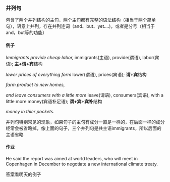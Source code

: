 ### 并列句

包含了两个并列结构的主句，两个主句都有完整的语法结构（相当于两个简单句），语意上并列，存在并列连词（and、but、yet....)，或者是分号（相当于and，but等的功能）

#### 例子

*Immigrants provide cheap labor,*		immigrants(主语), provide(谓语), labor(宾语); **主+谓+宾**结构

*lower prices of everything form*		lower(谓语), prices(宾语); **谓+宾**结构

*farm product to new homes,*

*and leave consumers with a little more*		leave(谓语), consumers(宾语), with a little more money(宾语补足语); **谓+宾+宾补**结构

*money in thier pockets.*

并列句特别常见的现象，如果句子的主句有成分一直是一样的，在后面一样的成分经常会被省略掉，像上面的句子，三个并列句是共主语immigrants，所以后面的主语省略

#### 作业

He said the report was aimed at world leaders, who will meet in Copenhagen in December to negotiate a new international climate treaty.

答案看明天的例子
